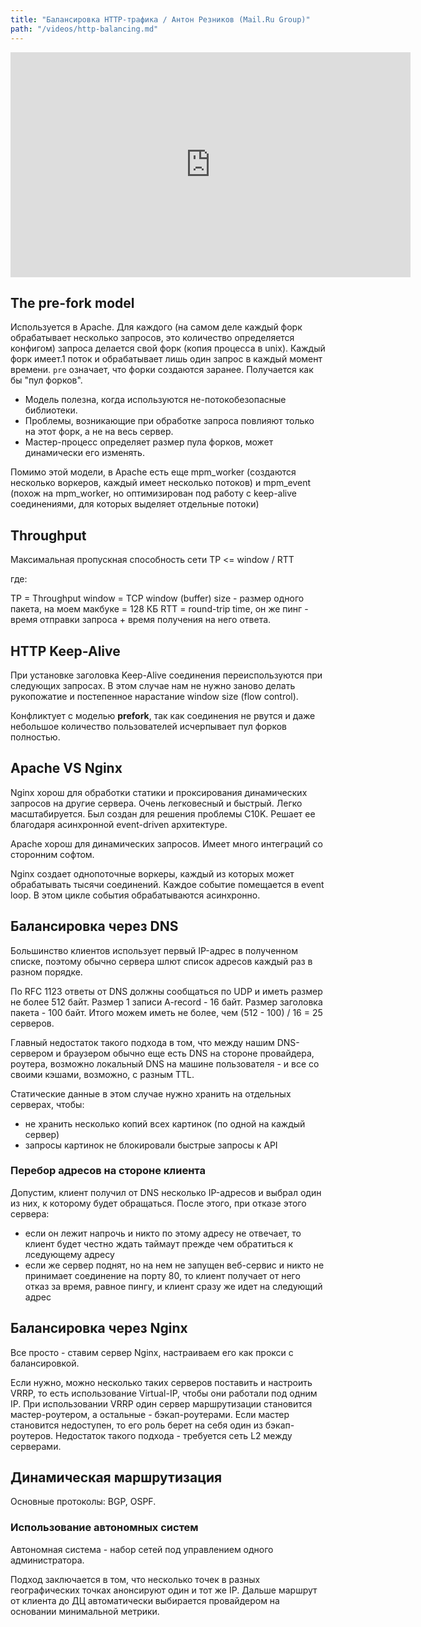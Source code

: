 ```yaml
---
title: "Балансировка HTTP-трафика / Антон Резников (Mail.Ru Group)"
path: "/videos/http-balancing.md"
---
```


<iframe width="640" height="360" src="https://www.youtube.com/embed/_ZbwXm8-VsE" frameborder="0" allow="autoplay; encrypted-media" allowfullscreen></iframe>


## The pre-fork model

Используется в Apache. Для каждого (на самом деле каждый форк обрабатывает несколько запросов, это количество определяется конфигом) запроса делается свой форк (копия процесса в unix). Каждый форк имеет.1 поток и обрабатывает лишь один запрос в каждый момент времени. `pre` означает, что форки создаются заранее. Получается как бы "пул форков".

+ Модель полезна, когда используются не-потокобезопасные библиотеки. 
+ Проблемы, возникающие при обработке запроса повлияют только на этот форк, а не на весь сервер. 
+ Мастер-процесс определяет размер пула форков, может динамически его изменять.

Помимо этой модели, в Apache есть еще mpm_worker (создаются несколько воркеров, каждый имеет несколько потоков) и mpm_event (похож на mpm_worker, но оптимизирован под работу с keep-alive соединениями, для которых выделяет отдельные потоки)

## Throughput

Максимальная пропускная способность сети TP <= window / RTT

где:

TP = Throughput
window = TCP window (buffer) size - размер одного пакета, на моем макбуке = 128 КБ
RTT = round-trip time, он же пинг - время отправки запроса + время получения на него ответа.

## HTTP Keep-Alive

При установке заголовка Keep-Alive соединения переиспользуются при следующих запросах. В этом случае нам не нужно заново делать рукопожатие и постепенное нарастание window size (flow control).

Конфликтует с моделью **prefork**, так как соединения не рвутся и даже небольшое количество пользователей исчерпывает пул форков полностью. 

## Apache VS Nginx

Nginx хорош для обработки статики и проксирования динамических запросов на другие сервера. Очень легковесный и быстрый. Легко масштабируется. Был создан для решения проблемы C10K. Решает ее благодаря асинхронной event-driven архитектуре. 

Apache хорош для динамических запросов. Имеет много интеграций со сторонним софтом. 

Nginx создает однопоточные воркеры, каждый из которых может обрабатывать тысячи соединений. Каждое событие помещается в event loop. В этом цикле события обрабатываются асинхронно. 

## Балансировка через DNS

Большинство клиентов использует первый IP-адрес в полученном списке, поэтому обычно сервера шлют список адресов каждый раз в разном порядке.

По RFC 1123 ответы от DNS должны сообщаться по UDP и иметь размер не более 512 байт.
Размер 1 записи A-record - 16 байт.
Размер заголовка пакета - 100 байт.
Итого можем иметь не более, чем (512 - 100) / 16 = 25 серверов.

Главный недостаток такого подхода в том, что между нашим DNS-сервером и браузером обычно еще есть DNS на стороне провайдера, роутера, возможно локальный DNS на машине пользователя - и все со своими кэшами, возможно, с разным TTL.

Статические данные в этом случае нужно хранить на отдельных серверах, чтобы:
- не хранить несколько копий всех картинок (по одной на каждый сервер)
- запросы картинок не блокировали быстрые запросы к API

### Перебор адресов на стороне клиента

Допустим, клиент получил от DNS несколько IP-адресов и выбрал один из них, к которому будет обращаться. После этого, при отказе этого сервера:
- если он лежит напрочь и никто по этому адресу не отвечает, то клиент будет честно ждать таймаут прежде чем обратиться к лседующему адресу
- если же сервер поднят, но на нем не запущен веб-сервис и никто не принимает соединение на порту 80, то клиент получает от него отказ за время, равное пингу, и клиент сразу же идет на следующий адрес

## Балансировка через Nginx

Все просто - ставим сервер Nginx, настраиваем его как прокси с балансировкой. 

Если нужно, можно несколько таких серверов поставить и настроить VRRP, то есть использование Virtual-IP, чтобы они работали под одним IP. При использовании VRRP один сервер маршрутизации становится мастер-роутером, а остальные - бэкап-роутерами. Если мастер становится недоступен, то его роль берет на себя один из бэкап-роутеров. Недостаток такого подхода - требуется сеть L2 между серверами.

## Динамическая маршрутизация

Основные протоколы: BGP, OSPF.

### Использование автономных систем

Автономная система - набор сетей под управлением одного администратора.

Подход заключается в том, что несколько точек в разных географических точках анонсируют один и тот же IP. Дальше маршрут от клиента до ДЦ автоматически выбирается провайдером на основании минимальной метрики. 